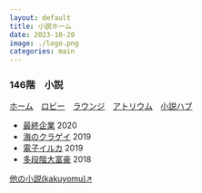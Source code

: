 ```yaml
---
layout: default
title: 小説ホーム
date: 2023-10-20
image: ./logo.png
categories: main
---
```


### 146階　小説
[ホーム](./index)　[ロビー](144)　[ラウンジ](159)　[アトリウム](160)　[小説ハブ](146)

- [最終企業](147) 2020
- [海のクラゲイ](148) 2019
- [電子イルカ](149) 2019
- [多段階大富豪](150) 2018


[他の小説(kakuyomu)↗](https://kakuyomu.jp/users/Eustralopithecus)